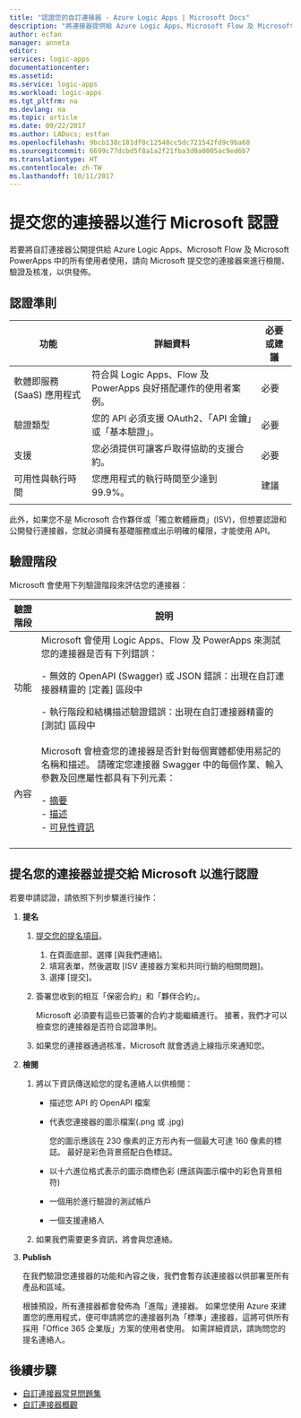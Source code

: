 ```yaml
---
title: "認證您的自訂連接器 - Azure Logic Apps | Microsoft Docs"
description: "將連接器提供給 Azure Logic Apps、Microsoft Flow 及 Microsoft PowerApps 中的所有使用者使用"
author: ecfan
manager: anneta
editor: 
services: logic-apps
documentationcenter: 
ms.assetid: 
ms.service: logic-apps
ms.workload: logic-apps
ms.tgt_pltfrm: na
ms.devlang: na
ms.topic: article
ms.date: 09/22/2017
ms.author: LADocs; estfan
ms.openlocfilehash: 9bcb138c181df0c12548cc5dc721542fd9c9ba68
ms.sourcegitcommit: 6699c77dcbd5f8a1a2f21fba3d0a0005ac9ed6b7
ms.translationtype: HT
ms.contentlocale: zh-TW
ms.lasthandoff: 10/11/2017
---
```

# <a name="submit-your-connectors-for-microsoft-certification"></a>提交您的連接器以進行 Microsoft 認證

若要將自訂連接器公開提供給 Azure Logic Apps、Microsoft Flow 及 Microsoft PowerApps 中的所有使用者使用，請向 Microsoft 提交您的連接器來進行檢閱、驗證及核准，以供發佈。 

## <a name="certification-criteria"></a>認證準則

| 功能 | 詳細資料 | 必要或建議 |
|------------|---------|-------------------------|
| 軟體即服務 (SaaS) 應用程式 | 符合與 Logic Apps、Flow 及 PowerApps 良好搭配運作的使用者案例。 | 必要 |
| 驗證類型 | 您的 API 必須支援 OAuth2、「API 金鑰」或「基本驗證」。 | 必要 | 
| 支援 | 您必須提供可讓客戶取得協助的支援合約。 | 必要 | 
| 可用性與執行時間 | 您應用程式的執行時間至少達到 99.9%。 | 建議 | 
|||| 

此外，如果您不是 Microsoft 合作夥伴或「獨立軟體廠商」(ISV)，但想要認證和公開發行連接器，您就必須擁有基礎服務或出示明確的權限，才能使用 API。

## <a name="validation-phases"></a>驗證階段

Microsoft 會使用下列驗證階段來評估您的連接器：

| 驗證階段 | 說明 | 
| ----- | ----------- |
| 功能 | Microsoft 會使用 Logic Apps、Flow 及 PowerApps 來測試您的連接器是否有下列錯誤： <p>- 無效的 OpenAPI (Swagger) 或 JSON 錯誤：出現在自訂連接器精靈的 [定義] 區段中 <p>- 執行階段和結構描述驗證錯誤：出現在自訂連接器精靈的 [測試] 區段中 | 
| 內容 | Microsoft 會檢查您的連接器是否針對每個實體都使用易記的名稱和描述。 請確定您連接器 Swagger 中的每個作業、輸入參數及回應屬性都具有下列元素： <p>- [摘要](../logic-apps/custom-connector-openapi-extensions.md#summary) <br>- [描述](../logic-apps/custom-connector-openapi-extensions.md#description) </br>- [可見性資訊](../logic-apps/custom-connector-openapi-extensions.md#visibility) | 
||| 

## <a name="nominate-and-submit-your-connector-to-microsoft-for-certification"></a>提名您的連接器並提交給 Microsoft 以進行認證

若要申請認證，請依照下列步驟進行操作：

1. **提名**

   1. [提交您的提名項目](https://go.microsoft.com/fwlink/?linkid=848754)。

      1. 在頁面底部，選擇 [與我們連絡]。
      2. 填寫表單，然後選取 [ISV 連接器方案和共同行銷的相關問題]。
      3. 選擇 [提交]。

   2. 簽署您收到的相互「保密合約」和「夥伴合約」。 

      Microsoft 必須要有這些已簽署的合約才能繼續進行。 
      接著，我們才可以檢查您的連接器是否符合認證準則。 
   
   3. 如果您的連接器通過核准，Microsoft 就會透過上線指示來通知您。
    
2. **檢閱**

   1. 將以下資訊傳送給您的提名連絡人以供檢閱：

      * 描述您 API 的 OpenAPI 檔案
      * 代表您連接器的圖示檔案(.png 或 .jpg) 
      
        您的圖示應該在 230 像素的正方形內有一個最大可達 160 像素的標誌。 
        最好是彩色背景搭配白色標誌。
      
      * 以十六進位格式表示的圖示商標色彩 (應該與圖示檔中的彩色背景相符)

      * 一個用於進行驗證的測試帳戶
      * 一個支援連絡人

   2. 如果我們需要更多資訊，將會與您連絡。

3. <bpt id="p1">**</bpt>Publish<ept id="p1">**</ept>

    在我們驗證您連接器的功能和內容之後，我們會暫存該連接器以供部署至所有產品和區域。
    
    根據預設，所有連接器都會發佈為「進階」連接器。 
    如果您使用 Azure 來建置您的應用程式，便可申請將您的連接器列為「標準」連接器，這將可供所有採用「Office 365 企業版」方案的使用者使用。 
    如需詳細資訊，請詢問您的提名連絡人。

## <a name="next-steps"></a>後續步驟

* [自訂連接器常見問題集](../logic-apps/custom-connector-faq.md)
* [自訂連接器概觀](../logic-apps/custom-connector-overview.md)